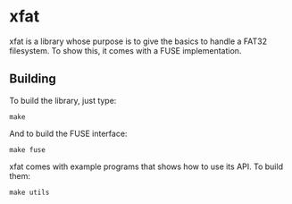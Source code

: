 # xfat

xfat is a library whose purpose is to give the basics to handle a FAT32 filesystem. To show this, it comes with a FUSE implementation.

## Building

To build the library, just type:

    make

And to build the FUSE interface:

    make fuse

xfat comes with example programs that shows how to use its API. To build them:

    make utils
